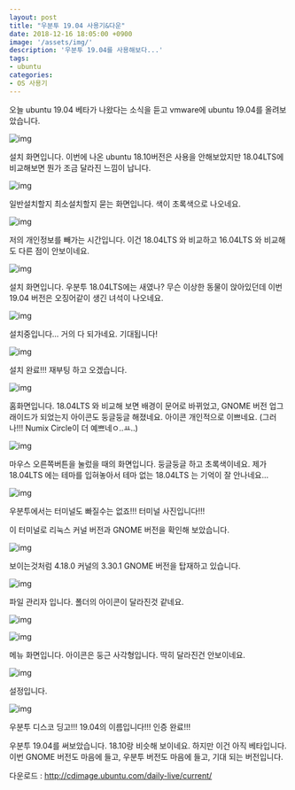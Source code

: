 ```yaml
---
layout: post
title: "우분투 19.04 사용기&다운"
date: 2018-12-16 18:05:00 +0900
image: '/assets/img/'
description: '우분투 19.04를 사용해보다...'
tags:
- ubuntu
categories:
- OS 사용기
---
```


오늘 ubuntu 19.04 베타가 나왔다는 소식을 듣고 vmware에 ubuntu 19.04를 올려보았습니다.

![img](https://t1.daumcdn.net/cfile/tistory/99A2503E5C1F542324)

설치 화면입니다. 이번에 나온 ubuntu 18.10버전은 사용을 안해보았지만 18.04LTS에 비교해보면 뭔가 조금 달라진 느낌이 납니다.

![img](https://t1.daumcdn.net/cfile/tistory/99A3383E5C1F542425)

일반설치할지 최소설치할지 묻는 화면입니다. 색이 초록색으로 나오네요.

![img](https://t1.daumcdn.net/cfile/tistory/99DB7A3E5C1F542423)

저의 개인정보를 빼가는 시간입니다. 이건 18.04LTS 와 비교하고 16.04LTS 와 비교해도 다른 점이 안보이네요.

![img](https://t1.daumcdn.net/cfile/tistory/99C0EB3E5C1F542424)

설치 화면입니다.  우분투 18.04LTS에는 새였나? 무슨 이상한 동물이 앉아있던데 이번 19.04 버전은 오징어같이 생긴 녀석이 나오네요.

![img](https://t1.daumcdn.net/cfile/tistory/9941AE3E5C1F54251F)

설치중입니다... 거의 다 되가네요. 기대됩니다!

![img](https://t1.daumcdn.net/cfile/tistory/9964323E5C1F542531)

설치 완료!!! 재부팅 하고 오겠습니다.

![img](https://t1.daumcdn.net/cfile/tistory/9976183E5C1F542725)

홈화면입니다. 18.04LTS 와 비교해 보면 배경이 문어로 바뀌었고, GNOME 버전 업그래이드가 되었는지 아이콘도 둥글둥글 해졌네요. 아이콘 개인적으로 이쁘네요. (그러나!!! Numix Circle이 더 예쁘네ㅇ..ㅛ..)

![img](https://t1.daumcdn.net/cfile/tistory/99431D355C1F542826)

마우스 오른쪽버튼을 눌렀을 때의 화면입니다. 둥글둥글 하고 초록색이네요. 제가 18.04LTS 에는 테마를 입혀놓아서 테마 없는 18.04LTS 는 기억이 잘 안나네요...

![img](https://t1.daumcdn.net/cfile/tistory/993918355C1F54291D)

우분투에서는  터미널도 빠질수는 없죠!!! 터미널 사진입니다!!!

이 터미널로 리눅스 커널 버전과  GNOME 버전을 확인해 보았습니다.

![img](https://t1.daumcdn.net/cfile/tistory/99488E355C1F542A26)

보이는것처럼 4.18.0 커널의 3.30.1 GNOME 버전을 탑재하고 있습니다.

![img](https://t1.daumcdn.net/cfile/tistory/998DCE355C1F542C24)

파일 관리자 입니다. 폴더의 아이콘이 달라진것 같네요.

![img](https://t1.daumcdn.net/cfile/tistory/99B3F6355C1F542D18)

![img](https://t1.daumcdn.net/cfile/tistory/99C13E355C1F542E2B)

메뉴 화면입니다.  아이콘은 둥근 사각형입니다. 딱히 달라진건 안보이네요.

![img](https://t1.daumcdn.net/cfile/tistory/9929C2355C1F542F27)

설정입니다.

![img](https://t1.daumcdn.net/cfile/tistory/99FA004D5C1F55BB2C)



우분투 디스코 딩고!!! 19.04의 이름입니다!!! 인증 완료!!!



우분투 19.04를 써보았습니다. 18.10랑 비슷해 보이네요. 하지만 이건 아직 베타입니다. 이번 GNOME 버전도 마음에 들고, 우분투 버전도 마음에 들고, 기대 되는 버전입니다.

다운로드 : <http://cdimage.ubuntu.com/daily-live/current/>